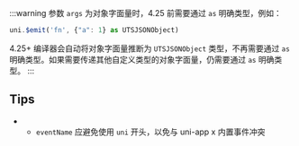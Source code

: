 <!-- ## uni.$on(eventName, callback) @$on -->

<!-- UTSAPIJSON.$on.name -->

<!-- UTSAPIJSON.$on.description -->

<!-- UTSAPIJSON.$on.compatibility -->

<!-- UTSAPIJSON.$on.param -->

<!-- UTSAPIJSON.$on.returnValue -->

<!-- UTSAPIJSON.$on.example -->

<!-- UTSAPIJSON.$on.tutorial -->

<!-- ## uni.$off(eventName, callback) @$off -->

<!-- UTSAPIJSON.$off.name -->

<!-- UTSAPIJSON.$off.description -->

<!-- UTSAPIJSON.$off.compatibility -->

<!-- UTSAPIJSON.$off.param -->

<!-- UTSAPIJSON.$off.returnValue -->

<!-- UTSAPIJSON.$off.example -->

<!-- UTSAPIJSON.$off.tutorial -->

<!-- ## uni.$once(eventName, callback) @$once -->

<!-- UTSAPIJSON.$once.name -->

<!-- UTSAPIJSON.$once.description -->

<!-- UTSAPIJSON.$once.compatibility -->

<!-- UTSAPIJSON.$once.param -->

<!-- UTSAPIJSON.$once.returnValue -->

<!-- UTSAPIJSON.$once.example -->

<!-- UTSAPIJSON.$once.tutorial -->

<!-- ## uni.$emit(eventName, args?) @$emit -->

<!-- UTSAPIJSON.$emit.name -->

<!-- UTSAPIJSON.$emit.description -->

<!-- UTSAPIJSON.$emit.compatibility -->

<!-- UTSAPIJSON.$emit.param -->


:::warning
参数 `args` 为对象字面量时，4.25 前需要通过 `as` 明确类型，例如：
```js
uni.$emit('fn', {"a": 1} as UTSJSONObject)
```
4.25+ 编译器会自动将对象字面量推断为 `UTSJSONObject` 类型，不再需要通过 `as` 明确类型。如果需要传递其他自定义类型的对象字面量，仍需要通过 `as` 明确类型。
:::

<!-- UTSAPIJSON.$emit.returnValue -->

<!-- UTSAPIJSON.$emit.example -->

<!-- UTSAPIJSON.$emit.tutorial -->

<!-- UTSAPIJSON.eventBus.example -->

<!-- UTSAPIJSON.general_type.name -->

<!-- UTSAPIJSON.general_type.param -->

## Tips
* - `eventName` 应避免使用 `uni` 开头，以免与 uni-app x 内置事件冲突
